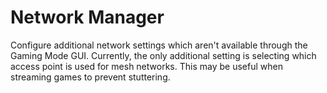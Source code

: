 # Network Manager

Configure additional network settings which aren't available through the Gaming Mode GUI.
Currently, the only additional setting is selecting which access point is used for mesh networks.
This may be useful when streaming games to prevent stuttering.
